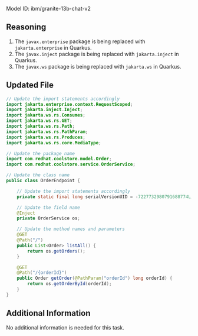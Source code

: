 Model ID: ibm/granite-13b-chat-v2
## Reasoning

1. The `javax.enterprise` package is being replaced with `jakarta.enterprise` in Quarkus.
2. The `javax.inject` package is being replaced with `jakarta.inject` in Quarkus.
3. The `javax.ws` package is being replaced with `jakarta.ws` in Quarkus.

## Updated File

```java
// Update the import statements accordingly
import jakarta.enterprise.context.RequestScoped;
import jakarta.inject.Inject;
import jakarta.ws.rs.Consumes;
import jakarta.ws.rs.GET;
import jakarta.ws.rs.Path;
import jakarta.ws.rs.PathParam;
import jakarta.ws.rs.Produces;
import jakarta.ws.rs.core.MediaType;

// Update the package name
import com.redhat.coolstore.model.Order;
import com.redhat.coolstore.service.OrderService;

// Update the class name
public class OrderEndpoint {

    // Update the import statements accordingly
    private static final long serialVersionUID = -7227732980791688774L;

    // Update the field name
    @Inject
    private OrderService os;

    // Update the method names and parameters
    @GET
    @Path("/")
    public List<Order> listAll() {
        return os.getOrders();
    }

    @GET
    @Path("/{orderId}")
    public Order getOrder(@PathParam("orderId") long orderId) {
        return os.getOrderById(orderId);
    }
}
```

## Additional Information

No additional information is needed for this task.